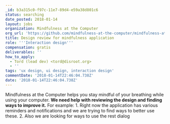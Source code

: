 ```yaml
---
_id: b3a315c0-f97c-11e7-89d4-e59a38d801c6
status: searching
date_posted: 2018-01-14
layout: jobs
organization: Mindfulness at the Computer
org_url: 'https://github.com/mindfulness-at-the-computer/mindfulness-at-the-computer'
title: Design review for mindfulness application
role: '''Interaction design'''
compensation: gratis
deliverables: ''
how_to_apply:
  - Tord (lead dev) <tord@disroot.org>
  - ''
tags: 'ux design, ui design, interaction design'
commentDate: '2018-01-14T22:46:04.738Z'
date: '2018-01-14T22:46:04.738Z'
---
```

Mindfulness at the Computer helps you stay mindful of your breathing while using your computer. **We need help with reviewing the design and finding ways to improve it.** For example: 1. Right now the application has various reminders and notifications and we are trying to find ways to better use these. 2. Also we are looking for ways to use the rest dialog
